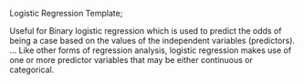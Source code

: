 Logistic Regression Template; 

Useful for Binary logistic regression which is used to predict the odds of being a case based on the 
values of the independent variables (predictors). ... Like other forms of regression analysis, 
logistic regression makes use of one or more predictor variables that may be either continuous or categorical.
